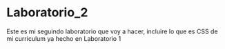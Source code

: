 # Laboratorio_2
Este es mi seguindo laboratorio que voy a hacer, incluire lo que es CSS de mi curriculum ya hecho en Laboratorio 1
